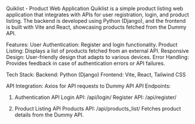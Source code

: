 Quiklist - Product Web Application
Quiklist is a simple product listing web application that integrates with APIs for user registration, login, and product listing. The backend is developed using Python (Django), and the frontend is built with Vite and React, showcasing products fetched from the Dummy API.

Features:
User Authentication: Register and login functionality.
Product Listing: Displays a list of products fetched from an external API.
Responsive Design: User-friendly design that adapts to various devices.
Error Handling: Provides feedback in case of authentication errors or API failures.

Tech Stack:
Backend: Python (Django)
Frontend: Vite, React, Tailwind CSS

API Integration: Axios for API requests to Dummy API
API Endpoints:
1. Authentication API
Login API: /api/login/
Register API: /api/register/

2. Product Listing API
Products API: /api/products_list/
Fetches product details from the Dummy API.
